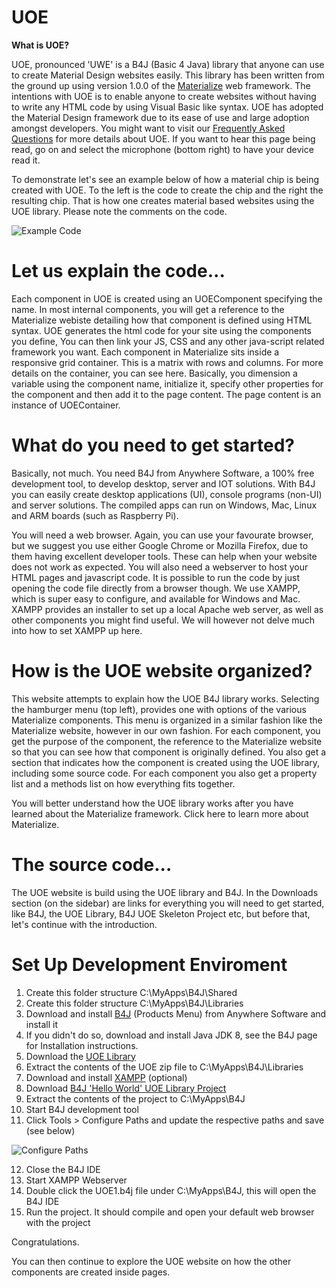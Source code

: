 # UOE

**What is UOE?**

UOE, pronounced 'UWE' is a B4J (Basic 4 Java) library that anyone can use to create Material Design websites easily. This library has been written from the ground up using version 1.0.0 of the [Materialize](https://materializecss.com/) web framework. The intentions with UOE is to enable anyone to create websites without having to write any HTML code by using Visual Basic like syntax. UOE has adopted the Material Design framework due to its ease of use and large adoption amongst developers. You might want to visit our [Frequently Asked Questions](http://www.mbangas.com/uoe/faq.html) for more details about UOE. If you want to hear this page being read, go on and select the microphone (bottom right) to have your device read it.

To demonstrate let's see an example below of how a material chip is being created with UOE. To the left is the code to create the chip and the right the resulting chip. That is how one creates material based websites using the UOE library. Please note the comments on the code.

![Example Code](http://www.mbangas.com/uoe/images/examplechip.png)


# Let us explain the code...

Each component in UOE is created using an UOEComponent specifying the name. In most internal components, you will get a reference to the Materialize webiste detailing how that component is defined using HTML syntax. UOE generates the html code for your site using the components you define, You can then link your JS, CSS and any other java-script related framework you want. Each component in Materialize sits inside a responsive grid container. This is a matrix with rows and columns. For more details on the container, you can see here. Basically, you dimension a variable using the component name, initialize it, specify other properties for the component and then add it to the page content. The page content is an instance of UOEContainer.

# What do you need to get started?

Basically, not much. You need B4J from Anywhere Software, a 100% free development tool, to develop desktop, server and IOT solutions. With B4J you can easily create desktop applications (UI), console programs (non-UI) and server solutions. The compiled apps can run on Windows, Mac, Linux and ARM boards (such as Raspberry Pi).

You will need a web browser. Again, you can use your favourate browser, but we suggest you use either Google Chrome or Mozilla Firefox, due to them having excellent developer tools. These can help when your website does not work as expected. You will also need a webserver to host your HTML pages and javascript code. It is possible to run the code by just opening the code file directly from a browser though. We use XAMPP, which is super easy to configure, and available for Windows and Mac. XAMPP provides an installer to set up a local Apache web server, as well as other components you might find useful. We will however not delve much into how to set XAMPP up here.

# How is the UOE website organized?

This website attempts to explain how the UOE B4J library works. Selecting the hamburger menu (top left), provides one with options of the various Materialize components. This menu is organized in a similar fashion like the Materialize website, however in our own fashion. For each component, you get the purpose of the component, the reference to the Materialize website so that you can see how that component is originally defined. You also get a section that indicates how the component is created using the UOE library, including some source code. For each component you also get a property list and a methods list on how everything fits together.

You will better understand how the UOE library works after you have learned about the Materialize framework. Click here to learn more about Materialize.

# The source code...

The UOE website is build using the UOE library and B4J. In the Downloads section (on the sidebar) are links for everything you will need to get started, like B4J, the UOE Library, B4J UOE Skeleton Project etc, but before that, let's continue with the introduction.

# Set Up Development Enviroment

1. Create this folder structure C:\MyApps\B4J\Shared
2. Create this folder structure C:\MyApps\B4J\Libraries
3. Download and install [B4J](https://www.idevaffiliate.com/33168/74.html) (Products Menu) from Anywhere Software and install it
4. If you didn't do so, download and install Java JDK 8, see the B4J page for Installation instructions.
5. Download the [UOE Library](https://www.dropbox.com/s/cg18gc4kl6320pv/UOE.zip?dl=0)
6. Extract the contents of the UOE zip file to C:\MyApps\B4J\Libraries
7. Download and install [XAMPP](https://www.apachefriends.org/index.html%3Cbr/%3E) (optional)
8. Download [B4J 'Hello World' UOE Library Project](https://www.dropbox.com/s/mrwor5g3fby1g0m/MyNewUOE.zip?dl=0)
9. Extract the contents of the project to C:\MyApps\B4J
10. Start B4J development tool
11. Click Tools > Configure Paths and update the respective paths and save (see below)

![Configure Paths](http://www.mbangas.com/uoe/images/configurepaths.png)

12. Close the B4J IDE
13. Start XAMPP Webserver
13. Double click the UOE1.b4j file under C:\MyApps\B4J, this will open the B4J IDE
14. Run the project. It should compile and open your default web browser with the project

Congratulations.

You can then continue to explore the UOE website on how the other components are created inside pages.
